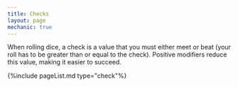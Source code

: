 ```yaml
---
title: Checks
layout: page
mechanic: true
---
```


When rolling dice, a check is a value that you must either meet or beat (your roll has to be greater than or equal to the check).
Positive modifiers reduce this value, making it easier to succeed.

{%include pageList.md type="check"%}
